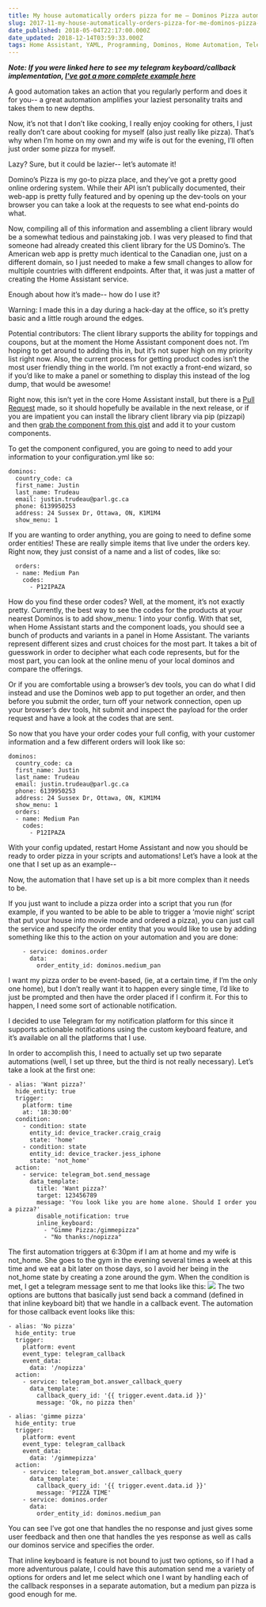 ```yaml
---
title: My house automatically orders pizza for me – Dominos Pizza automation using Home Assistant.
slug: 2017-11-my-house-automatically-orders-pizza-for-me-dominos-pizza-automation-using-home-assistant
date_published: 2018-05-04T22:17:00.000Z
date_updated: 2018-12-14T03:59:33.000Z
tags: Home Assistant, YAML, Programming, Dominos, Home Automation, Telegram
---
```


***Note: If you were linked here to see my telegram keyboard/callback implementation, [I've got a more complete example here](https://midwinter.cc/post/the-simple-guide-to-creating-actionable-notifications-in-home-assistant-using-telegram-s-custom-inline-keyboard-and-telegram_callbacks_SJiJnOqpG/)***

A good automation takes an action that you regularly perform and does it for you-- a great automation amplifies your laziest personality traits and takes them to new depths.

Now, it’s not that I don’t like cooking, I really enjoy cooking for others, I just really don’t care about cooking for myself (also just really like pizza). That’s why when I’m home on my own and my wife is out for the evening, I’ll often just order some pizza for myself.

Lazy? Sure, but it could be lazier-- let’s automate it!

Domino’s Pizza is my go-to pizza place, and they’ve got a pretty good online ordering system. While their API isn’t publically documented, their web-app is pretty fully featured and by opening up the dev-tools on your browser you can take a look at the requests to see what end-points do what.

Now, compiling all of this information and assembling a client library would be a somewhat tedious and painstaking job. I was very pleased to find that someone had already created this client library for the US Domino’s. The American web app is pretty much identical to the Canadian one, just on a different domain, so I just needed to make a few small changes to allow for multiple countries with different endpoints. After that, it was just a matter of creating the Home Assistant service.

Enough about how it’s made-- how do I use it?

Warning: I made this in a day during a hack-day at the office, so it’s pretty basic and a little rough around the edges.

Potential contributors: The client library supports the ability for toppings and coupons, but at the moment the Home Assistant component does not. I’m hoping to get around to adding this in, but it’s not super high on my priority list right now. Also, the current process for getting product codes isn’t the most user friendly thing in the world. I’m not exactly a front-end wizard, so if you’d like to make a panel or something to display this instead of the log dump, that would be awesome!

Right now, this isn’t yet in the core Home Assistant install, but there is a [Pull Request](https://github.com/home-assistant/home-assistant/pull/10379) made, so it should hopefully be available in the next release, or if you are impatient you can install the library client library via pip (pizzapi) and then [grab the component from this gist](https://gist.github.com/wardcraigj/8548e572b8ee77decd83983e39b887c9) and add it to your custom components.

To get the component configured, you are going to need to add your information to your configuration.yml like so:

    dominos:
      country_code: ca
      first_name: Justin
      last_name: Trudeau
      email: justin.trudeau@parl.gc.ca
      phone: 6139950253
      address: 24 Sussex Dr, Ottawa, ON, K1M1M4
      show_menu: 1

If you are wanting to order anything, you are going to need to define some order entities! These are really simple items that live under the orders key. Right now, they just consist of a name and a list of codes, like so:

      orders:
      - name: Medium Pan
        codes:
          - P12IPAZA

How do you find these order codes? Well, at the moment, it’s not exactly pretty. Currently, the best way to see the codes for the products at your nearest Dominos is to add show_menu: 1 into your config. With that set, when Home Assistant starts and the component loads, you should see a bunch of products and variants in a panel in Home Assistant. The variants represent different sizes and crust choices for the most part. It takes a bit of guesswork in order to decipher what each code represents, but for the most part, you can look at the online menu of your local dominos and compare the offerings.

Or if you are comfortable using a browser’s dev tools, you can do what I did instead and use the Dominos web app to put together an order, and then before you submit the order, turn off your network connection, open up your browser’s dev tools, hit submit and inspect the payload for the order request and have a look at the codes that are sent.

So now that you have your order codes your full config, with your customer information and a few different orders will look like so:

    dominos:
      country_code: ca
      first_name: Justin
      last_name: Trudeau
      email: justin.trudeau@parl.gc.ca
      phone: 6139950253
      address: 24 Sussex Dr, Ottawa, ON, K1M1M4
      show_menu: 1
      orders:
      - name: Medium Pan
        codes:
          - P12IPAZA

With your config updated, restart Home Assistant and now you should be ready to order pizza in your scripts and automations! Let’s have a look at the one that I set up as an example--

Now, the automation that I have set up is a bit more complex than it needs to be.

If you just want to include a pizza order into a script that you run (for example, if you wanted to be able to be able to trigger a ‘movie night’ script that put your house into movie mode and ordered a pizza), you can just call the service and specify the order entity that you would like to use by adding something like this to the action on your automation and you are done:

        - service: dominos.order
          data:
            order_entity_id: dominos.medium_pan

I want my pizza order to be event-based, (ie, at a certain time, if I’m the only one home), but I don’t really want it to happen every single time, I’d like to just be prompted and then have the order placed if I confirm it. For this to happen, I need some sort of actionable notification.

I decided to use Telegram for my notification platform for this since it supports actionable notifications using the custom keyboard feature, and it’s available on all the platforms that I use.

In order to accomplish this, I need to actually set up two separate automations (well, I set up three, but the third is not really necessary). Let’s take a look at the first one:

    - alias: 'Want pizza?'
      hide_entity: true
      trigger:
        platform: time
        at: '18:30:00'    
      condition:
        - condition: state
          entity_id: device_tracker.craig_craig
          state: 'home'
        - condition: state
          entity_id: device_tracker.jess_iphone
          state: 'not_home'
      action:
        - service: telegram_bot.send_message
          data_template:
            title: 'Want pizza?'
            target: 123456789
            message: 'You look like you are home alone. Should I order you a pizza?'
            disable_notification: true
            inline_keyboard:
              - "Gimme Pizza:/gimmepizza"
              - "No thanks:/nopizza"

The first automation triggers at 6:30pm if I am at home and my wife is not_home. She goes to the gym in the evening several times a week at this time and we eat a bit later on those days, so I avoid her being in the not_home state by creating a zone around the gym. When the condition is met, I get a telegram message sent to me that looks like this:
![](/images/2018/12/ryt1RoiAZ.jpg)
The two options are buttons that basically just send back a command (defined in that inline keyboard bit) that we handle in a callback event. The automation for those callback event looks like this:

    - alias: 'No pizza'
      hide_entity: true
      trigger:
        platform: event
        event_type: telegram_callback
        event_data:
          data: '/nopizza'
      action:
        - service: telegram_bot.answer_callback_query
          data_template:
            callback_query_id: '{{ trigger.event.data.id }}'
            message: 'Ok, no pizza then'
    
    - alias: 'gimme pizza'
      hide_entity: true
      trigger:
        platform: event
        event_type: telegram_callback
        event_data:
          data: '/gimmepizza'
      action:
        - service: telegram_bot.answer_callback_query
          data_template:
            callback_query_id: '{{ trigger.event.data.id }}'
            message: 'PIZZA TIME'
        - service: dominos.order
          data:
            order_entity_id: dominos.medium_pan

You can see I’ve got one that handles the no response and just gives some user feedback and then one that handles the yes response as well as calls our dominos service and specifies the order.

That inline keyboard is feature is not bound to just two options, so if I had a more adventurous palate, I could have this automation send me a variety of options for orders and let me select which one I want by handling each of the callback responses in a separate automation, but a medium pan pizza is good enough for me.
